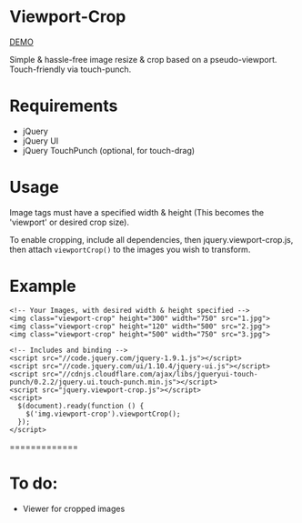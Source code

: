 Viewport-Crop
=============

<a href="http://jamesfuthey.com/viewport-crop">DEMO</a>

Simple &amp; hassle-free image resize &amp; crop based on a pseudo-viewport. Touch-friendly via touch-punch.

Requirements
=============
 - jQuery
 - jQuery UI
 - jQuery TouchPunch (optional, for touch-drag)

Usage
=============

Image tags must have a specified width & height (This becomes the 'viewport' or desired crop size).

To enable cropping, include all dependencies, then jquery.viewport-crop.js, then attach `viewportCrop()` to the images you wish to transform.

Example
=============

	<!-- Your Images, with desired width & height specified -->
	<img class="viewport-crop" height="300" width="750" src="1.jpg">
	<img class="viewport-crop" height="120" width="500" src="2.jpg">
	<img class="viewport-crop" height="500" width="750" src="3.jpg">
	
	<!-- Includes and binding -->
	<script src="//code.jquery.com/jquery-1.9.1.js"></script>
	<script src="//code.jquery.com/ui/1.10.4/jquery-ui.js"></script>
	<script src="//cdnjs.cloudflare.com/ajax/libs/jqueryui-touch-punch/0.2.2/jquery.ui.touch-punch.min.js"></script>
	<script src="jquery.viewport-crop.js"></script>
	<script>
	  $(document).ready(function () {
	    $('img.viewport-crop').viewportCrop();
	  });
	</script>

=============

To do:
=============

- Viewer for cropped images
